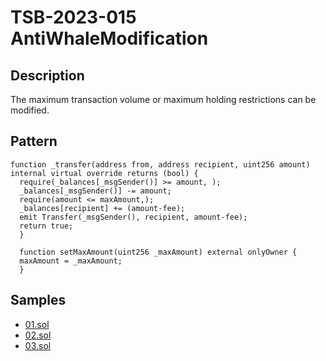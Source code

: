 
# TSB-2023-015 AntiWhaleModification
## Description

The maximum transaction volume or maximum holding restrictions can be modified.

## Pattern

```solidity
function _transfer(address from, address recipient, uint256 amount) internal virtual override returns (bool) {
  require(_balances[_msgSender()] >= amount, );
  _balances[_msgSender()] -= amount;
  require(amount <= maxAmount,);
  _balances[recipient] += (amount-fee);
  emit Transfer(_msgSender(), recipient, amount-fee);
  return true;
  }
 
  function setMaxAmount(uint256 _maxAmount) external onlyOwner {
  maxAmount = _maxAmount;
  }
```

## Samples
 
- [01.sol](https://github.com/cryptousersecurity/token-security-benchmark/blob/main/src/TSB-2023-015/samples/01.sol) 
- [02.sol](https://github.com/cryptousersecurity/token-security-benchmark/blob/main/src/TSB-2023-015/samples/02.sol) 
- [03.sol](https://github.com/cryptousersecurity/token-security-benchmark/blob/main/src/TSB-2023-015/samples/03.sol)
